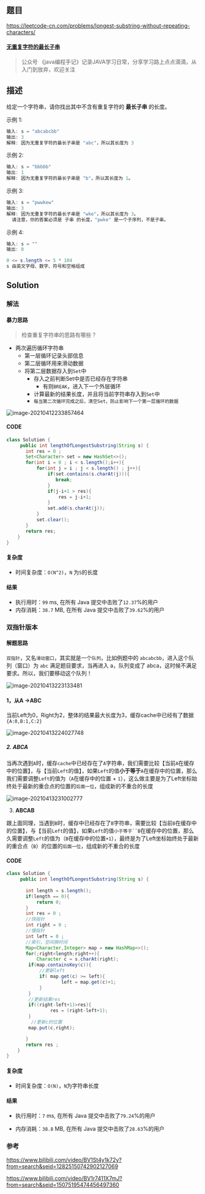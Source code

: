 ## 题目

https://leetcode-cn.com/problems/longest-substring-without-repeating-characters/

#### [无重复字符的最长子串](https://leetcode-cn.com/problems/longest-substring-without-repeating-characters/)

> 公众号 《java编程手记》记录JAVA学习日常，分享学习路上点点滴滴，从入门到放弃，欢迎关注



## 描述



给定一个字符串，请你找出其中不含有重复字符的 **最长子串** 的长度。



示例 1:



```java
输入: s = "abcabcbb"
输出: 3 
解释: 因为无重复字符的最长子串是 "abc"，所以其长度为 3
```



示例 2:



```java
输入: s = "bbbbb"
输出: 1
解释: 因为无重复字符的最长子串是 "b"，所以其长度为 1。
```



示例 3:



```java
输入: s = "pwwkew"
输出: 3
解释: 因为无重复字符的最长子串是 "wke"，所以其长度为 3。
  请注意，你的答案必须是 子串 的长度，"pwke" 是一个子序列，不是子串。
```



示例 4:

```java
输入: s = ""
输出: 0

```



```java
0 <= s.length <= 5 * 104
s 由英文字母、数字、符号和空格组成
```



## Solution



### 解法



#### 暴力思路

> 检查重复字符串的思路有哪些？

* 两次遍历循环字符串
  * 第一层循环记录头部信息
  * 第二层循环用来滑动数据
  * 将第二层数据存入到`Set`中
    * 存入之前判断Set中是否已经存在字符串
      * 有则`BREAK`，进入下一个外层循环
    * 计算最新的结果长度，并且将当前字符串存入到`Set`中
    * `每当第二次循环完成之后，清空Set，防止影响下一个第一层循环的数据`

![image-20210412233857464](https://i.loli.net/2021/04/12/GXzSjuVsvrdyHJZ.png)



#### CODE

```java
class Solution {
     public int lengthOfLongestSubstring(String s) {
       int res = 0 ;
       Set<Character> set = new HashSet<>();
       for(int i = 0 ; i < s.length();i++){
           for(int j = i ; j < s.length() ; j++){
               if(set.contains(s.charAt(j))){
                  break;
               }
               if(j-i+1 > res){
                   res = j-i+1;
               }
               set.add(s.charAt(j));
           }
           set.clear();
       }
       return res;
    }
}
```



#### 复杂度

* 时间复杂度：`O(N^2)`，`N` 为`S`的长度





#### 结果



* 执行用时：`99` ms, 在所有 Java 提交中击败了`12.37`%的用户
* 内存消耗：`38.7` MB, 在所有 Java 提交中击败了`39.62`%的用户



### 双指针版本



#### 解题思路



`双指针`，又名`滑动窗口`，其实就是一个`队列`，比如例题中的 `abcabcbb`，进入这个队列（窗口）为 `abc` 满足题目要求，当再进入 a，队列变成了 abca，这时候不满足要求。所以，我们要移动这个队列！

![image-20210413223133481](https://i.loli.net/2021/04/13/zbKSLcQHM1tWA3a.png)

#### 1，从A ->ABC

当前Left为0，Right为2，整体的结果最大长度为3，缓存cache中已经有了数据`{A:0,B:1,C:2}`

![image-20210413224027748](https://i.loli.net/2021/04/13/qb6IxP8ew7nmdGA.png)

##### 2. ABCA

当再次遇到`A`时，缓存`cache`中已经存在了`A`字符串，我们需要比较【当前`A`在缓存中的位置】，与【当前`Left`的值】，如果`Left`的值**小于等于**`A`在缓存中的位置，那么我们需要调整`Left`的值为（`A`在缓存中的位置 + `1`），这么做主要是为了Left坐标始终处于最新的重合点的位置的`后面一位`，组成新的不重合的长度

![image-20210413231002777](https://i.loli.net/2021/04/13/bjSP4YOmusRkFVi.png)



3. **ABCAB**

跟上面同理，当遇到`B`时，缓存中已经存在了`B`字符串，需要比较【当前`B`在缓存中的位置】，与【当前`Left`的值】，如果`Left`的值`小于等于``B`在缓存中的位置，那么久需要调整`Left`的值为（`B`在缓存中的位置`+1`），最终是为了Left坐标始终处于最新的重合点（`B`）的位置的`后面一位`，组成新的不重合的长度



#### CODE

```java
class Solution {
     public int lengthOfLongestSubstring(String s) {
         
       int length = s.length();
       if(length == 0){
           return 0;
       }
       int res = 0 ;
       //快指针
       int right = 0 ;
       //慢指针 
       int left = 0 ;
       //索引，空间换时间
       Map<Character,Integer> map = new HashMap<>();
       for(;right<length;right++){
           Character c = s.charAt(right);
        if(map.containsKey(c)){
            //更新left
            if( map.get(c) >= left){
                    left = map.get(c)+1;
            }
        }
        //更新结果res
        if((right-left+1)>res){
                res = (right-left+1);
        }
         //更新c的位置
        map.put(c,right);

       }
       return res ;
    }
}
```



#### 复杂度



* 时间复杂度：`O(N)`，`N`为字符串长度

  

#### 结果

* 执行用时：`7` ms, 在所有 Java 提交中击败了`79.24`%的用户

* 内存消耗：`38.8` MB, 在所有 Java 提交中击败了`28.63`%的用户



### 参考



https://www.bilibili.com/video/BV1St4y1k72y?from=search&seid=12825150742902127069

https://www.bilibili.com/video/BV1r7411X7mJ?from=search&seid=15075195474456497360







